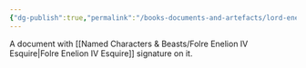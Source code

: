 ```yaml
---
{"dg-publish":true,"permalink":"/books-documents-and-artefacts/lord-enelion-s-favour/"}
---
```


A document with [[Named Characters & Beasts/Folre Enelion IV Esquire\|Folre Enelion IV Esquire]] signature on it. 